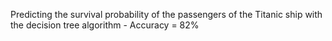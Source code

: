 Predicting the survival probability of the passengers of the Titanic ship with the decision tree algorithm - Accuracy = 82%